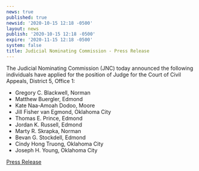 ```yaml
---
news: true
published: true
newsid: '2020-10-15 12:18 -0500'
layout: news
publish: '2020-10-15 12:18 -0500'
expire: '2020-11-15 12:18 -0500'
system: false
title: Judicial Nominating Commission - Press Release
---
```

The Judicial Nominating Commission (JNC) today announced the following individuals have applied for the position of Judge for the Court of Civil Appeals, District 5, Office 1:

- Gregory C. Blackwell, Norman
- Matthew Buergler, Edmond
- Kate Naa-Amoah Dodoo, Moore
- Jill Fisher van Egmond, Oklahoma City
- Thomas E. Prince, Edmond
- Jordan K. Russell, Edmond
- Marty R. Skrapka, Norman
- Bevan G. Stockdell, Edmond
- Cindy Hong Truong, Oklahoma City
- Joseph H. Young, Oklahoma City

[Press Release](http://www.oscn.net/images/news/jnc-press-release-coca-applicants-20201015.pdf)
